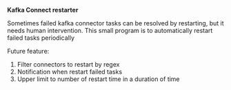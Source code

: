 **Kafka Connect restarter**

Sometimes failed kafka connector tasks can be resolved by restarting, but it needs human intervention.
This small program is to automatically restart failed tasks periodically

Future feature:
1. Filter connectors to restart by regex
2. Notification when restart failed tasks
3. Upper limit to number of restart time in a duration of time 